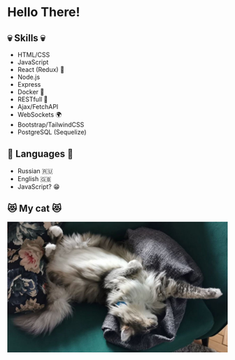 # Hello There!

## 💀 Skills 💀

- HTML/CSS
- JavaScript
- React (Redux) 🚀
- Node.js
- Express
- Docker 🐳
- RESTfull 🍬
- Ajax/FetchAPI
- WebSockets 🌍
- Bootstrap/TailwindCSS
- PostgreSQL (Sequelize)

## 🚩 Languages 🚩

- Russian 🇷🇺
- English 🇬🇧
- JavaScript? 😁

## 😻 My cat 😻

![Cat](/img/cat-img.jpg)

